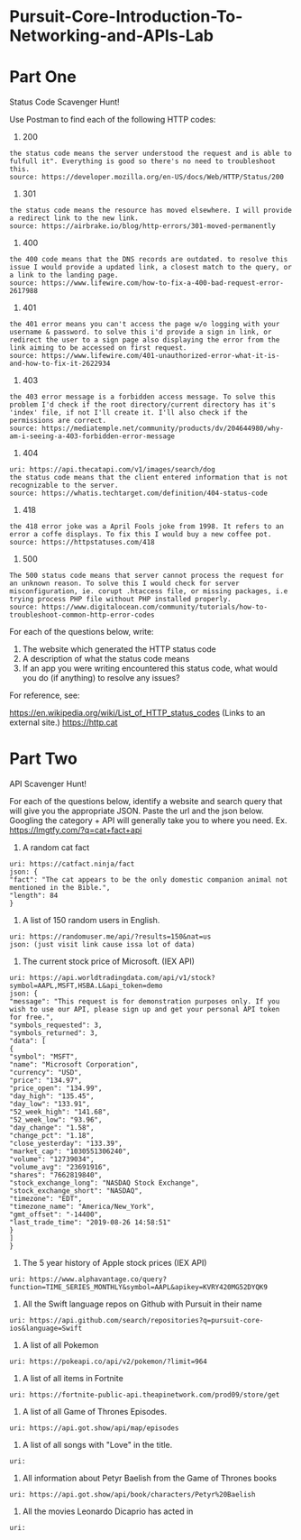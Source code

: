 # Pursuit-Core-Introduction-To-Networking-and-APIs-Lab

# Part One

Status Code Scavenger Hunt!

Use Postman to find each of the following HTTP codes:


1. 200
``` 
the status code means the server understood the request and is able to fulfull it". Everything is good so there's no need to troubleshoot this.
source: https://developer.mozilla.org/en-US/docs/Web/HTTP/Status/200

```
1. 301
```
the status code means the resource has moved elsewhere. I will provide a redirect link to the new link.
source: https://airbrake.io/blog/http-errors/301-moved-permanently
```
1. 400
```
the 400 code means that the DNS records are outdated. to resolve this issue I would provide a updated link, a closest match to the query, or a link to the landing page.
source: https://www.lifewire.com/how-to-fix-a-400-bad-request-error-2617988
```
1. 401
```
the 401 error means you can't access the page w/o logging with your username & password. to solve this i'd provide a sign in link, or redirect the user to a sign page also displaying the error from the link aiming to be accessed on first request.
source: https://www.lifewire.com/401-unauthorized-error-what-it-is-and-how-to-fix-it-2622934
```
1. 403
```
the 403 error message is a forbidden access message. To solve this problem I'd check if the root directory/current directory has it's 'index' file, if not I'll create it. I'll also check if the permissions are correct.
source: https://mediatemple.net/community/products/dv/204644980/why-am-i-seeing-a-403-forbidden-error-message
```
1. 404
```
uri: https://api.thecatapi.com/v1/images/search/dog
the status code means that the client entered information that is not recognizable to the server.
source: https://whatis.techtarget.com/definition/404-status-code
```
1. 418
```
the 418 error joke was a April Fools joke from 1998. It refers to an error a coffe displays. To fix this I would buy a new coffee pot.
source: https://httpstatuses.com/418
```
1. 500
```
The 500 status code means that server cannot process the request for an unknown reason. To solve this I would check for server misconfiguration, ie. corupt .htaccess file, or missing packages, i.e trying process PHP file without PHP installed properly.
source: https://www.digitalocean.com/community/tutorials/how-to-troubleshoot-common-http-error-codes
```


For each of the questions below, write:

1. The website which generated the HTTP status code
2. A description of what the status code means
3. If an app you were writing encountered this status code, what would you do (if anything) to resolve any issues?


For reference, see:

https://en.wikipedia.org/wiki/List_of_HTTP_status_codes (Links to an external site.)
https://http.cat


# Part Two

API Scavenger Hunt!

For each of the questions below, identify a website and search query that will give you the appropriate JSON.  Paste the url and the json below.  Googling the category + API will generally take you to where you need.  Ex. https://lmgtfy.com/?q=cat+fact+api

1. A random cat fact
```
uri: https://catfact.ninja/fact
json: {
"fact": "The cat appears to be the only domestic companion animal not mentioned in the Bible.",
"length": 84
}
```
1. A list of 150 random users in English.
```
uri: https://randomuser.me/api/?results=150&nat=us
json: (just visit link cause issa lot of data)
```
1. The current stock price of Microsoft. (IEX API)
```
uri: https://api.worldtradingdata.com/api/v1/stock?symbol=AAPL,MSFT,HSBA.L&api_token=demo
json: {
"message": "This request is for demonstration purposes only. If you wish to use our API, please sign up and get your personal API token for free.",
"symbols_requested": 3,
"symbols_returned": 3,
"data": [
{
"symbol": "MSFT",
"name": "Microsoft Corporation",
"currency": "USD",
"price": "134.97",
"price_open": "134.99",
"day_high": "135.45",
"day_low": "133.91",
"52_week_high": "141.68",
"52_week_low": "93.96",
"day_change": "1.58",
"change_pct": "1.18",
"close_yesterday": "133.39",
"market_cap": "1030551306240",
"volume": "12739034",
"volume_avg": "23691916",
"shares": "7662819840",
"stock_exchange_long": "NASDAQ Stock Exchange",
"stock_exchange_short": "NASDAQ",
"timezone": "EDT",
"timezone_name": "America/New_York",
"gmt_offset": "-14400",
"last_trade_time": "2019-08-26 14:58:51"
}
]
}
```
1. The 5 year history of Apple stock prices (IEX API)
```
uri: https://www.alphavantage.co/query?function=TIME_SERIES_MONTHLY&symbol=AAPL&apikey=KVRY420MG52DYQK9
```
1. All the Swift language repos on Github with Pursuit in their name
```
uri: https://api.github.com/search/repositories?q=pursuit-core-ios&language=Swift

```
1. A list of all Pokemon
```
uri: https://pokeapi.co/api/v2/pokemon/?limit=964
```
1. A list of all items in Fortnite
```
uri: https://fortnite-public-api.theapinetwork.com/prod09/store/get
```
1. A list of all Game of Thrones Episodes.
```
uri: https://api.got.show/api/map/episodes
```
1. A list of all songs with "Love" in the title.
```
uri: 
```
1. All information about Petyr Baelish from the Game of Thrones books
```
uri: https://api.got.show/api/book/characters/Petyr%20Baelish
```
1. All the movies Leonardo Dicaprio has acted in
```
uri:
```
